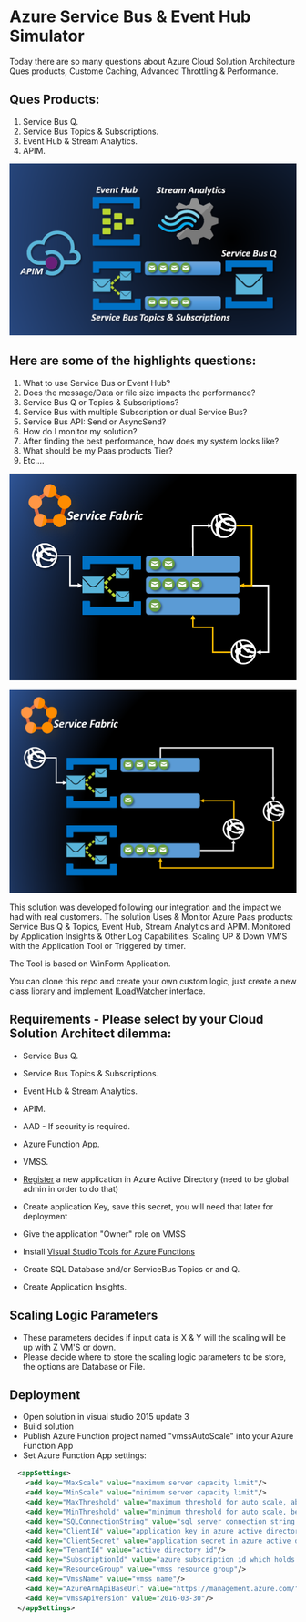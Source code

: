 # Azure Service Bus & Event Hub Simulator

Today there are so many questions about Azure Cloud Solution Architecture Ques products, Custome Caching, Advanced Throttling & Performance.
## Ques Products:
1. Service Bus Q.
2. Service Bus Topics & Subscriptions.
3. Event Hub & Stream Analytics.
4. APIM.

![alt tag](https://raw.githubusercontent.com/zivshtaeinberg/AzureServicebusAndEventHubSimulator/master/Image1.PNG)

## Here are some of the highlights questions:

1. What to use Service Bus or Event Hub?
2. Does the message/Data or file size impacts the performance?
3. Service Bus Q or Topics & Subscriptions?
4. Service Bus with multiple Subscription or dual Service Bus?
5. Service Bus API: Send or AsyncSend?
6. How do I monitor my solution?
7. After finding the best performance, how does my system looks like?
8. What should be my Paas products Tier?
9. Etc....

![alt tag](https://raw.githubusercontent.com/zivshtaeinberg/AzureServicebusAndEventHubSimulator/master/Image2.PNG)

![alt tag](https://raw.githubusercontent.com/zivshtaeinberg/AzureServicebusAndEventHubSimulator/master/Image3.PNG)


This solution was developed following our integration and the impact we had with real customers.
The solution Uses & Monitor Azure Paas products: Service Bus Q & Topics, Event Hub, Stream Analytics and APIM.
Monitored by Application Insights & Other Log Capabilities.
Scaling UP & Down VM'S with the Application Tool or Triggered by timer.

The Tool is based on WinForm Application.

You can clone this repo and create your own custom logic, just create a new class library and implement [ILoadWatcher](https://github.com/guybartal/AzureVmssCustomAutoScale/blob/master/vmssAutoScale.Interfaces/ILoadWatcher.cs) interface.


## Requirements - Please select by your Cloud Solution Architect dilemma:
* Service Bus Q.
* Service Bus Topics & Subscriptions.
* Event Hub & Stream Analytics.
* APIM.
* AAD - If security is required.
* Azure Function App.
* VMSS.

* [Register](https://docs.microsoft.com/en-us/azure/active-directory/active-directory-app-registration) a new application in Azure Active Directory (need to be global admin in order to do that)
* Create application Key, save this secret, you will need that later for deployment
* Give the application "Owner" role on VMSS
* Install [Visual Studio Tools for Azure Functions](https://blogs.msdn.microsoft.com/webdev/2016/12/01/visual-studio-tools-for-azure-functions/)
* Create SQL Database and/or ServiceBus Topics or and Q.
* Create Application Insights.

## Scaling Logic Parameters
* These parameters decides if input data is X & Y will the scaling will be up with Z VM'S or down.
* Please decide where to store the scaling logic parameters to be store, the options are Database or File.

## Deployment
* Open solution in visual studio 2015 update 3
* Build solution
* Publish Azure Function project named "vmssAutoScale" into your Azure Function App
* Set Azure Function App settings:
```XML
  <appSettings>
    <add key="MaxScale" value="maximum server capacity limit"/>
    <add key="MinScale" value="minimum server capacity limit"/>
    <add key="MaxThreshold" value="maximum threshold for auto scale, above this value autoscaler will add one server to vmss"/>
    <add key="MinThreshold" value="minimum threshold for auto scale, below this value autoscaler will remove one server to vmss"/>
    <add key="SQLConnectionString" value="sql server connection string which holds logic for autoscale"/>
    <add key="ClientId" value="application key in azure active directory"/>
    <add key="ClientSecret" value="application secret in azure active directory"/>
    <add key="TenantId" value="active directory id"/>
    <add key="SubscriptionId" value="azure subscription id which holds vmss"/>
    <add key="ResourceGroup" value="vmss resource group"/>
    <add key="VmssName" value="vmss name"/>
    <add key="AzureArmApiBaseUrl" value="https://management.azure.com/"/>
    <add key="VmssApiVersion" value="2016-03-30"/>
  </appSettings>
 ```
